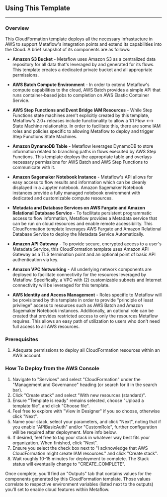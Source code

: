## Using This Template
---
### Overview

This CloudFormation template deploys all the necessary infrastucture in AWS to support Metaflow's integration points and extend its capabilities into the Cloud.  A brief snapshot of its components are as follows:

- **Amazon S3 Bucket** - Metaflow uses Amazon S3 as a centralized data repository for all data that's leveraged by and generated for its flows.  This template creates a dedicated private bucket and all appropriate permissions.

- **AWS Batch Compute Environment** - In order to extend Metaflow's compute capabilities to the cloud, AWS Batch provides a simple API that runs container-based jobs to completion on AWS Elastic Container Service.

- **AWS Step Functions and Event Bridge IAM Resources** - While Step Functions state machines aren't explicitly created by this template, Metaflow's 2.0+ releases include functionality to allow a 1:1 Flow <--> State Machine relationship.  In order to facilitate this, there are some IAM roles and policies specific to allowing Metaflow to deploy and trigger Step Functions State Machines.

- **Amazon DynamoDB Table** - Metaflow leverages DynamoDB to store information related to branching paths in flows executed by AWS Step Functions.  This template deploys the appropriate table and overlays necessary permissions for AWS Batch and AWS Step Functions to communicate with it.

- **Amazon Sagemaker Notebook Instance** - Metaflow's API allows for easy access to flow results and information which can be cleanly displayed in a Jupyter notebook.  Amazon Sagemaker Notebook instances provide a fully managed notebook environment with dedicated and customizable compute resources.

- **Metadata and Database Services on AWS Fargate and Amazon Relational Database Service** - To facilitate persistent programmatic access to flow information, Metaflow provides a Metadata service that can be run on cloud resources and enable remote accessibility.  This CloudFormation template leverages AWS Fargate and Amazon Relational Database Service to deploy the Metadata Service Automatically.

- **Amazon API Gateway** - To provide secure, encrypted access to a user's Metadata Service, this CloudFormation template uses Amazon API Gateway as a TLS termination point and an optional point of basic API authentication via key.

- **Amazon VPC Networking** - All underlying network components are deployed to facilitate connectivity for the resources leveraged by Metaflow.  Specifically, a VPC with (2) customizable subnets and Internet connectivity will be leveraged for this template.

- **AWS Identity and Access Management** - Roles specific to Metaflow will be provisioned by this template in order to provide "principle of least privilege" access to resources such as AWS Batch and Amazon Sagemaker Notebook instances.  Additionally, an optional role can be created that provides restricted access to only the resources Metaflow requires.  This allows an easy path of utilization to users who don't need full access to all AWS resources.

### Prerequisites

1. Adequate permissions to deploy all CloudFormation resources within an AWS account.

### How To Deploy from the AWS Console

1. Navigate to "Services" and select "CloudFormation" under the "Management and Governance" heading (or search for it in the search bar).
2. Click "Create stack" and select "With new resources (standard)".
3. Ensure "Template is ready" remains selected, choose "Upload a template file", and click "Choose file".
4. Feel free to explore with "View in Designer" if you so choose, otherwise click "Next".
5. Name your stack, select your parameters, and click "Next", noting that if you enable "APIBasicAuth" and/or "CustomRole", further configuration will be required after deployment.  More info below.
6. If desired, feel free to tag your stack in whatever way best fits your organization.  When finished, click "Next".
7. Ensure you select the check box next to "I acknowledge that AWS CloudFormation might create IAM resources." and click "Create stack".
8. Wait roughly 10-15 minutes for deployment to complete.  The Stack status will eventually change to "CREATE_COMPLETE".

Once complete, you'll find an "Outputs" tab that contains values for the components generated by this CloudFormation template.  Those values correlate to respective environment variables (listed next to the outputs) you'll set to enable cloud features within Metaflow.